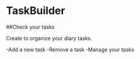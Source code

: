 # TaskBuilder
##Check your tasks

Create to organize your diary tasks.

-Add a new task
-Remove a task
-Manage your tasks 

